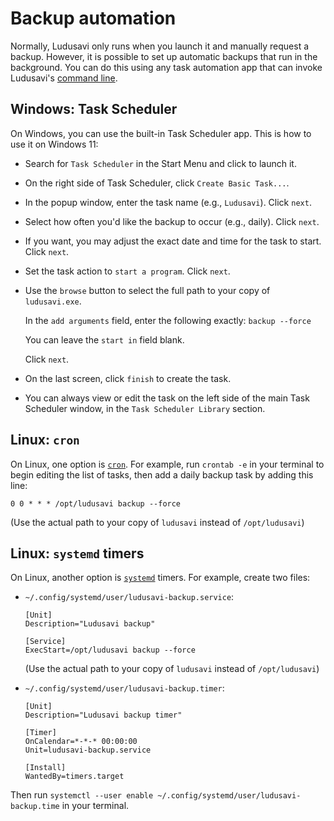 # Backup automation
Normally, Ludusavi only runs when you launch it and manually request a backup.
However, it is possible to set up automatic backups that run in the background.
You can do this using any task automation app that can invoke Ludusavi's [command line](/docs/help/command-line.md).

## Windows: Task Scheduler
On Windows, you can use the built-in Task Scheduler app.
This is how to use it on Windows 11:

* Search for `Task Scheduler` in the Start Menu and click to launch it.
* On the right side of Task Scheduler, click `Create Basic Task...`.
* In the popup window, enter the task name (e.g., `Ludusavi`).
  Click `next`.
* Select how often you'd like the backup to occur (e.g., daily).
  Click `next`.
* If you want, you may adjust the exact date and time for the task to start.
  Click `next`.
* Set the task action to `start a program`.
  Click `next`.
* Use the `browse` button to select the full path to your copy of `ludusavi.exe`.

  In the `add arguments` field, enter the following exactly: `backup --force`

  You can leave the `start in` field blank.

  Click `next`.
* On the last screen, click `finish` to create the task.
* You can always view or edit the task on the left side of the main Task Scheduler window,
  in the `Task Scheduler Library` section.

## Linux: `cron`
On Linux, one option is [`cron`](https://en.wikipedia.org/wiki/Cron).
For example, run `crontab -e` in your terminal to begin editing the list of tasks,
then add a daily backup task by adding this line:

```
0 0 * * * /opt/ludusavi backup --force
```

(Use the actual path to your copy of `ludusavi` instead of `/opt/ludusavi`)

## Linux: `systemd` timers
On Linux, another option is [`systemd`](https://en.wikipedia.org/wiki/Systemd) timers.
For example, create two files:

* `~/.config/systemd/user/ludusavi-backup.service`:

  ```
  [Unit]
  Description="Ludusavi backup"

  [Service]
  ExecStart=/opt/ludusavi backup --force
  ```

  (Use the actual path to your copy of `ludusavi` instead of `/opt/ludusavi`)
* `~/.config/systemd/user/ludusavi-backup.timer`:

  ```
  [Unit]
  Description="Ludusavi backup timer"

  [Timer]
  OnCalendar=*-*-* 00:00:00
  Unit=ludusavi-backup.service

  [Install]
  WantedBy=timers.target
  ```

Then run `systemctl --user enable ~/.config/systemd/user/ludusavi-backup.time` in your terminal.
